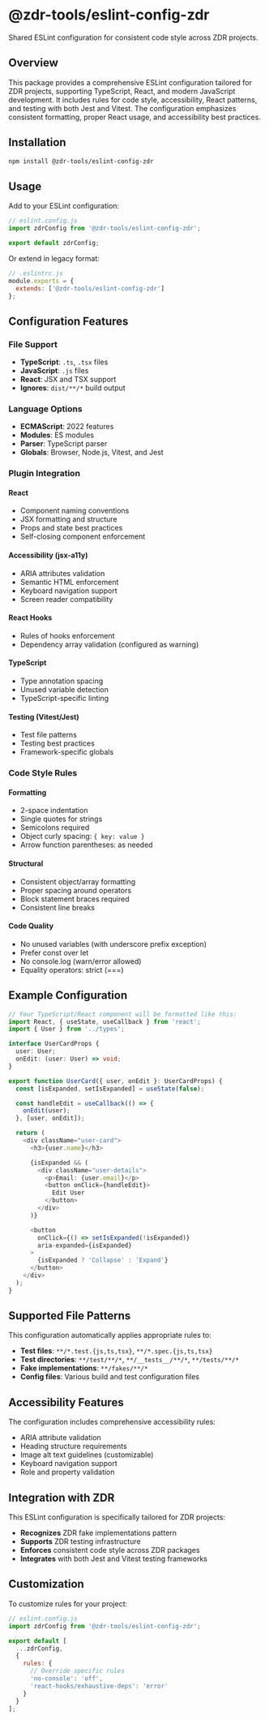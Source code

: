 # @zdr-tools/eslint-config-zdr

Shared ESLint configuration for consistent code style across ZDR projects.

## Overview

This package provides a comprehensive ESLint configuration tailored for ZDR projects, supporting TypeScript, React, and modern JavaScript development. It includes rules for code style, accessibility, React patterns, and testing with both Jest and Vitest. The configuration emphasizes consistent formatting, proper React usage, and accessibility best practices.

## Installation

```bash
npm install @zdr-tools/eslint-config-zdr
```

## Usage

Add to your ESLint configuration:

```javascript
// eslint.config.js
import zdrConfig from '@zdr-tools/eslint-config-zdr';

export default zdrConfig;
```

Or extend in legacy format:

```javascript
// .eslintrc.js
module.exports = {
  extends: ['@zdr-tools/eslint-config-zdr']
};
```

## Configuration Features

### File Support
- **TypeScript**: `.ts`, `.tsx` files
- **JavaScript**: `.js` files
- **React**: JSX and TSX support
- **Ignores**: `dist/**/*` build output

### Language Options
- **ECMAScript**: 2022 features
- **Modules**: ES modules
- **Parser**: TypeScript parser
- **Globals**: Browser, Node.js, Vitest, and Jest

### Plugin Integration

#### React
- Component naming conventions
- JSX formatting and structure
- Props and state best practices
- Self-closing component enforcement

#### Accessibility (jsx-a11y)
- ARIA attributes validation
- Semantic HTML enforcement
- Keyboard navigation support
- Screen reader compatibility

#### React Hooks
- Rules of hooks enforcement
- Dependency array validation (configured as warning)

#### TypeScript
- Type annotation spacing
- Unused variable detection
- TypeScript-specific linting

#### Testing (Vitest/Jest)
- Test file patterns
- Testing best practices
- Framework-specific globals

### Code Style Rules

#### Formatting
- 2-space indentation
- Single quotes for strings
- Semicolons required
- Object curly spacing: `{ key: value }`
- Arrow function parentheses: as needed

#### Structural
- Consistent object/array formatting
- Proper spacing around operators
- Block statement braces required
- Consistent line breaks

#### Code Quality
- No unused variables (with underscore prefix exception)
- Prefer const over let
- No console.log (warn/error allowed)
- Equality operators: strict (===)

## Example Configuration

```typescript
// Your TypeScript/React component will be formatted like this:
import React, { useState, useCallback } from 'react';
import { User } from '../types';

interface UserCardProps {
  user: User;
  onEdit: (user: User) => void;
}

export function UserCard({ user, onEdit }: UserCardProps) {
  const [isExpanded, setIsExpanded] = useState(false);

  const handleEdit = useCallback(() => {
    onEdit(user);
  }, [user, onEdit]);

  return (
    <div className="user-card">
      <h3>{user.name}</h3>

      {isExpanded && (
        <div className="user-details">
          <p>Email: {user.email}</p>
          <button onClick={handleEdit}>
            Edit User
          </button>
        </div>
      )}

      <button
        onClick={() => setIsExpanded(!isExpanded)}
        aria-expanded={isExpanded}
      >
        {isExpanded ? 'Collapse' : 'Expand'}
      </button>
    </div>
  );
}
```

## Supported File Patterns

This configuration automatically applies appropriate rules to:
- **Test files**: `**/*.test.{js,ts,tsx}`, `**/*.spec.{js,ts,tsx}`
- **Test directories**: `**/test/**/*`, `**/__tests__/**/*`, `**/tests/**/*`
- **Fake implementations**: `**/fakes/**/*`
- **Config files**: Various build and test configuration files

## Accessibility Features

The configuration includes comprehensive accessibility rules:
- ARIA attribute validation
- Heading structure requirements
- Image alt text guidelines (customizable)
- Keyboard navigation support
- Role and property validation

## Integration with ZDR

This ESLint configuration is specifically tailored for ZDR projects:
- **Recognizes** ZDR fake implementations pattern
- **Supports** ZDR testing infrastructure
- **Enforces** consistent code style across ZDR packages
- **Integrates** with both Jest and Vitest testing frameworks

## Customization

To customize rules for your project:

```javascript
// eslint.config.js
import zdrConfig from '@zdr-tools/eslint-config-zdr';

export default [
  ...zdrConfig,
  {
    rules: {
      // Override specific rules
      'no-console': 'off',
      'react-hooks/exhaustive-deps': 'error'
    }
  }
];
```
